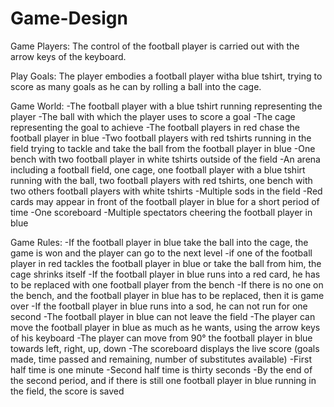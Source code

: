 # Game-Design

Game Players:
The control of the football player is carried out with the arrow keys of the keyboard.

Play Goals:
The player embodies a football player witha blue tshirt, trying to score as many goals as he can by rolling a ball into the cage.

Game World:
-The football player with a blue tshirt running representing the player
-The ball with which the player uses to score a goal
-The cage representing the goal to achieve
-The football players in red chase the football player in blue
-Two football players with red tshirts running in the field trying to tackle and take the ball from the football player in blue
-One bench with two football player in white tshirts outside of the field
-An arena including a football field, one cage, one football player with a blue tshirt running with the ball, two football players with red tshirts, one bench with two others football players with white tshirts
-Multiple sods in the field
-Red cards may appear in front of the football player in blue for a short period of time
-One scoreboard
-Multiple spectators cheering the football player in blue

Game Rules:
-If the football player in blue take the ball into the cage, the game is won and the player can go to the next level
-if one of the football player in red tackles the football player in blue or take the ball from him, the cage shrinks itself
-If the football player in blue runs into a red card, he has to be replaced with one football player from the bench
-If there is no one on the bench, and the football player in blue has to be replaced, then it is game over
-If the football player in blue runs into a sod, he can not run for one second
-The football player in blue can not leave the field
-The player can move the football player in blue as much as he wants, using the arrow keys of his keyboard
-The player can move from 90° the football player in blue towards left, right, up, down
-The scoreboard displays the live score (goals made, time passed and remaining, number of substitutes available)
-First half time is one minute
-Second half time is thirty seconds
-By the end of the second period, and if there is still one football player in blue running in the field, the score is saved
